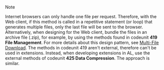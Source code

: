 > [!NOTE]  
> Internet browsers can only handle one file per request. Therefore, with the Web client, if this method is called in a repetitive statement (or loop) that generates multiple files, only the last file will be sent to the browser. Alternatively, when designing for the Web client, bundle the files in an archive file (.zip), for example, by using the methods found in codeunit **419 File Management**. For more details about this design pattern, see [Multi-File Download](https://alguidelines.dev/docs/navpatterns/patterns/multi-file-download/). The methods in codeunit 419 aren't external, therefore can't be used in extensions. Instead, when developing extensions in AL, use the external methods of codeunit **425 Data Compression**. The approach is similar.